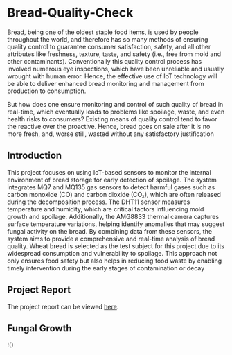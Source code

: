 # Bread-Quality-Check
Bread, being one of the oldest staple food items, is used by people throughout the world, and therefore has so many methods of ensuring quality control to guarantee consumer satisfaction, safety, and all other attributes like freshness, texture, taste, and safety (i.e., free from mold and other contaminants). Conventionally this quality control process has involved numerous eye inspections, which have been unreliable and usually wrought with human error. Hence, the effective use of IoT technology will be able to deliver enhanced bread monitoring and management from production to consumption.

But how does one ensure monitoring and control of such quality of bread in real-time, which eventually leads to problems like spoilage, waste, and even health risks to consumers? Existing means of quality control tend to favor the reactive over the proactive. Hence, bread goes on sale after it is no more fresh, and, worse still, wasted without any satisfactory justification

## Introduction 
This project focuses on using IoT-based sensors to monitor the internal environment of bread storage for early detection of spoilage. The system integrates MQ7 and MQ135 gas sensors to detect harmful gases such as carbon monoxide (CO) and carbon dioxide (CO₂), which are often released during the decomposition process. The DHT11 sensor measures temperature and humidity, which are critical factors influencing mold growth and spoilage. Additionally, the AMG8833 thermal camera captures surface temperature variations, helping identify anomalies that may suggest fungal activity on the bread. By combining data from these sensors, the system aims to provide a comprehensive and real-time analysis of bread quality. Wheat bread is selected as the test subject for this project due to its widespread consumption and vulnerability to spoilage. This approach not only ensures food safety but also helps in reducing food waste by enabling timely intervention during the early stages of contamination or decay

## Project Report 
The project report can be viewed [here]().

## Fungal Growth 
!()
